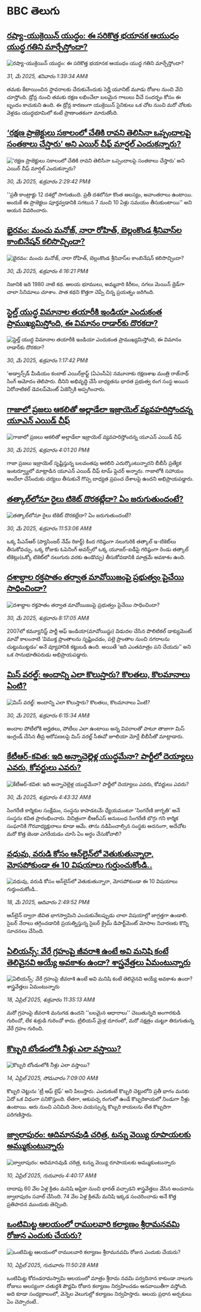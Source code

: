 # BBC తెలుగు## [రష్యా-యుక్రెయిన్ యుద్ధం: ఈ సరికొత్త భయానక ఆయుధం యుద్ధ గతిని మార్చేస్తోందా? ](https://www.bbc.com/telugu/articles/c20xgn042qjo?at_campaign=githubrss)![రష్యా-యుక్రెయిన్ యుద్ధం: ఈ సరికొత్త భయానక ఆయుధం యుద్ధ గతిని మార్చేస్తోందా? ](https://ichef.bbci.co.uk/ace/standard/240/cpsprodpb/071c/live/16c88380-3d6b-11f0-bace-e1270fc31f5e.jpg)_31, మే 2025, శనివారం 1:39:34 AMకి_తమకు కేటాయించిన స్థావరాలకు చేరుకునేందుకు సెర్హీ యూనిట్ మూడు రోజుల నుంచి వేచి చూస్తోంది. డ్రోన్ల నుంచి తమకు రక్షణ లభించేలా బలమైన గాలులు వీచే సందర్భం కోసం ఈ బృందం కాచుకుని ఉంది. ఈ డ్రోన్ల కారణంగా యుక్రెయిన్ సైనికులు ఒక చోట నుంచి మరో చోటకు వెళ్లడం యుద్ధభూమిలో కంటే ప్రాణాంతకంగా మారుతోంది.## [‘రక్షణ ప్రాజెక్టులు సకాలంలో చేతికి రావని తెలిసినా ఒప్పందాలపై సంతకాలు చేస్తారు’ అని ఎయిర్ చీఫ్ మార్షల్ ఎందుకన్నారు?](https://www.bbc.com/telugu/articles/c5y5vx5881zo?at_campaign=githubrss)![‘రక్షణ ప్రాజెక్టులు సకాలంలో చేతికి రావని తెలిసినా ఒప్పందాలపై సంతకాలు చేస్తారు’ అని ఎయిర్ చీఫ్ మార్షల్ ఎందుకన్నారు?](https://ichef.bbci.co.uk/ace/standard/240/cpsprodpb/35bc/live/3d52bd40-3d61-11f0-af00-f94ff1cabcc0.jpg)_30, మే 2025, శుక్రవారం 2:29:42 PMకి_''ప్రతీ కాంట్రాక్టు 12 దశల్లో సాగుతుంది. ప్రతీ దశలోనూ కొంత ఆలస్యం, అవాంతరాలు ఉంటాయి. అందుకే ఈ ప్రాజెక్టలు పూర్తవ్వడానికి సగటున 7 నుంచి 10 ఏళ్లు సమయం తీసుకుంటాయి'' అని ఆయన వివరించారు.## [భైరవం: మంచు మనోజ్, నారా రోహిత్, బెల్లంకొండ శ్రీనివాస్‌ల కాంబినేషన్ కలిసొచ్చిందా?  ](https://www.bbc.com/telugu/articles/cdr5e0g4l5ko?at_campaign=githubrss)![భైరవం: మంచు మనోజ్, నారా రోహిత్, బెల్లంకొండ శ్రీనివాస్‌ల కాంబినేషన్ కలిసొచ్చిందా?  ](https://ichef.bbci.co.uk/ace/standard/240/cpsprodpb/747b/live/5e388800-3d70-11f0-b6e6-4ddb91039da1.jpg)_30, మే 2025, శుక్రవారం 4:16:21 PMకి_నిజానికి ఇది 1980 నాటి క‌థ‌. ఆల‌య భూములు, అమ్మ‌వారి కిరీటం, న‌గ‌లు మెయిన్ థ్రెడ్‌గా చాలా సినిమాలు చూశాం. పాత క‌థ‌ని కొత్త‌గా చెప్పే చిన్న ప్ర‌య‌త్నం జ‌రిగింది.## [స్టెల్త్ యుద్ధ విమానాల తయారీకి ఇండియా ఎందుకంత ప్రాముఖ్యమిస్తోంది, ఈ విమానం రాడార్‌కు దొరకదా?](https://www.bbc.com/telugu/articles/c39xp8zevw7o?at_campaign=githubrss)![స్టెల్త్ యుద్ధ విమానాల తయారీకి ఇండియా ఎందుకంత ప్రాముఖ్యమిస్తోంది, ఈ విమానం రాడార్‌కు దొరకదా?](https://ichef.bbci.co.uk/ace/standard/240/cpsprodpb/5113/live/a2045360-3d17-11f0-a832-9766218e424b.jpg)_30, మే 2025, శుక్రవారం 1:17:42 PMకి_'అడ్వాన్స్‌డ్ మీడియం కంబాట్ ఎయిర్‌క్రాఫ్ట్ (ఏఎంసీఏ) నమూనాకు రక్షణశాఖ మంత్రి రాజ్‌నాథ్ సింగ్ ఆమోదం తెలిపారు. దీనిని అభివృద్ధి చేసే బాధ్యతను  భారత ప్రభుత్వ రంగ సంస్థ అయిన ఏరోనాటికల్ డెవలప్‌మెంట్ ఏజెన్సీకి అప్పగించారు.## [గాజాలో ప్రజలు ఆకలితో అల్లాడేలా ఇజ్రాయెల్ వ్యవహరిస్తోందన్న యూఎన్ ఎయిడ్ చీఫ్](https://www.bbc.com/telugu/articles/cx2jlwg5jk5o?at_campaign=githubrss)![గాజాలో ప్రజలు ఆకలితో అల్లాడేలా ఇజ్రాయెల్ వ్యవహరిస్తోందన్న యూఎన్ ఎయిడ్ చీఫ్](https://ichef.bbci.co.uk/ace/standard/240/cpsprodpb/c574/live/c60b26e0-3d6b-11f0-bace-e1270fc31f5e.png)_30, మే 2025, శుక్రవారం 4:01:20 PMకి_గాజా ప్రజలు ఇజ్రాయెల్ సృష్టిస్తున్న బలవంతపు ఆకలిని ఎదుర్కొంటున్నారని బీబీసీ ప్రత్యేక ఇంటర్వ్యూలో మాట్లాడిన యూఎన్ ఎయిడ్ చీఫ్ టామ్ ఫ్లెచర్ అన్నారు. 
గాజాలోకి సహాయం అందేలా చేసేందుకు చర్యలు తీసుకునే గొప్ప బాధ్యత ప్రపంచ దేశాలపై ఉందని అభిప్రాయపడ్డారు.## [తత్కాల్‌లోనూ రైలు టికెట్ దొరకట్లేదా? ఏం జరుగుతుందంటే?](https://www.bbc.com/telugu/articles/c3d4m94vd4zo?at_campaign=githubrss)![తత్కాల్‌లోనూ రైలు టికెట్ దొరకట్లేదా? ఏం జరుగుతుందంటే?](https://ichef.bbci.co.uk/ace/standard/240/cpsprodpb/5c1d/live/b3f02b90-3d43-11f0-9672-b5f8c6868c1c.jpg)_30, మే 2025, శుక్రవారం 11:53:06 AMకి_ఒక్క పీఎన్ఆర్ (ప్యాసింజర్ నేమ్ రికార్డ్) కింద గరిష్ఠంగా నలుగురికి తత్కాల్ ఇ-టికెట్‌లు తీసుకోవచ్చు.
ఒక్క రోజుకు ఓపెనింగ్ అవర్స్‌లో ఒక్క యూజర్-ఐడీపై గరిష్ఠంగా రెండు తత్కాల్ టికెట్లు(ఒక్కో టికెట్‌లో నలుగురు వరకు ఉండొచ్చు) తీసుకోవడానికి మాత్రమే అవకాశం ఉంది.## [దశాబ్దాల రక్తపాతం తర్వాత మావోయిజంపై ప్రభుత్వం పైచేయి సాధించిందా?](https://www.bbc.com/telugu/articles/cwy6nqqn8v8o?at_campaign=githubrss)![దశాబ్దాల రక్తపాతం తర్వాత మావోయిజంపై ప్రభుత్వం పైచేయి సాధించిందా?](https://ichef.bbci.co.uk/ace/standard/240/cpsprodpb/fd20/live/546d90d0-3bc8-11f0-ab2d-a33f931f78dd.jpg)_30, మే 2025, శుక్రవారం 8:17:05 AMకి_2007లో కమ్యూనిస్ట్ పార్టీ ఆఫ్ ఇండియా(మావోయిస్టు) విడుదల చేసిన పొలిటికల్ డాక్యుమెంట్ మావో కాలంనాటి ‘విముక్త ప్రాంతాలను సృష్టించడం, పల్లె ప్రాంతాల నుంచి నగరాలను చుట్టుముట్టడం’ అనే వ్యూహానికి కట్టుబడి ఉంది. అయితే ‘ఇది ఎంతమాత్రం పని చేయదు’’ అని ఒక సానుభూతిపరుడు అభిప్రాయపడ్డారు.## [మిస్‌‌ వరల్డ్: అందాన్ని ఎలా కొలుస్తారు?  కొలతలు, కొలమానాలు ఏంటి?](https://www.bbc.com/telugu/articles/c9vgjjjzz23o?at_campaign=githubrss)![మిస్‌‌ వరల్డ్: అందాన్ని ఎలా కొలుస్తారు?  కొలతలు, కొలమానాలు ఏంటి?](https://ichef.bbci.co.uk/ace/standard/240/cpsprodpb/8955/live/6f430920-3ca5-11f0-9011-c52991bf7ecc.jpg)_30, మే 2025, శుక్రవారం 6:15:34 AMకి_అందాల పోటీలోకి అర్హతలు, పోటీలు ఎలా ఉంటాయి అన్న వివరాలతో పాటూ తాజాగా మిస్ ఇంగ్లండ్ చేసిన తీవ్ర ఆరోపణలపై మిస్ వరల్డ్ సీఈవో జూలియా మోర్లే బీబీసీతో మాట్లాడారు.## [కేటీఆర్-కవిత: ఇది అన్నా‌చెల్లెళ్ల యుద్ధమేనా? పార్టీలో దెయ్యాలు ఎవరు, కోవర్టులు ఎవరు?](https://www.bbc.com/telugu/articles/clyn3rgenw0o?at_campaign=githubrss)![కేటీఆర్-కవిత: ఇది అన్నా‌చెల్లెళ్ల యుద్ధమేనా? పార్టీలో దెయ్యాలు ఎవరు, కోవర్టులు ఎవరు?](https://ichef.bbci.co.uk/ace/standard/240/cpsprodpb/e08a/live/e1e77870-3cf6-11f0-af90-d509f8642366.jpg)_30, మే 2025, శుక్రవారం 4:43:32 AMకి_సింగరేణి కార్మికుల సంక్షేమం, సంస్థను కాపాడటమే ధ్యేయమంటూ 'సింగరేణి జాగృతి' అనే సంస్థను కవిత ప్రారంభించారు. విచిత్రంగా బీఆర్ఎస్ అనుబంధ సింగరేణి బొగ్గు గని కార్మిక సంఘానికి గౌరవాధ్యక్షురాలు కూడా ఆమే. తాను నడిపించాల్సిన సంస్థకు అదనంగా, అదేచోట మరో కొత్త జెండా ఎగరేయడం చూసి ఏం అర్ధం చేసుకోవాలి?## [వధువు, వరుడి కోసం ఆన్‌లైన్‌లో వెతుకుతున్నారా, మోసపోకుండా ఈ 10 విషయాలు గుర్తుంచుకోండి..](https://www.bbc.com/telugu/articles/c5yrny82136o?at_campaign=githubrss)![వధువు, వరుడి కోసం ఆన్‌లైన్‌లో వెతుకుతున్నారా, మోసపోకుండా ఈ 10 విషయాలు గుర్తుంచుకోండి..](https://ichef.bbci.co.uk/ace/standard/240/cpsprodpb/74cc/live/3f04f8a0-28fe-11f0-8c66-ebf25fc2cfef.jpg)_18, మే 2025, ఆదివారం 2:49:52 PMకి_ఆన్‌లైన్ ద్వారా జీవిత భాగస్వామిని ఎంచుకునేటప్పుడు చాలా విషయాల్లో జాగ్రత్తగా ఉండాలి. సైబర్ నేరాలు తగ్గించడానికి ప్రయత్నిస్తున్న సైబర్ క్రైమ్ డిపార్ట్‌మెంట్ మోసాల నివారణకు కొన్ని సూచనలు చేసింది.## [ఏలియన్స్: వేరే గ్రహంపై జీవరాశి ఉంటే అవి మనిషి కంటే తెలివైనవి అయ్యే అవకాశం ఉందా? శాస్త్రవేత్తలు ఏమంటున్నారు](https://www.bbc.com/telugu/articles/cn7xelz1r85o?at_campaign=githubrss)![ఏలియన్స్: వేరే గ్రహంపై జీవరాశి ఉంటే అవి మనిషి కంటే తెలివైనవి అయ్యే అవకాశం ఉందా? శాస్త్రవేత్తలు ఏమంటున్నారు](https://ichef.bbci.co.uk/ace/standard/240/cpsprodpb/b07b/live/a29a56f0-1b9b-11f0-a455-cf1d5f751d2f.png)_18, ఏప్రిల్ 2025, శుక్రవారం 11:35:13 AMకి_మరో గ్రహంపై జీవరాశి మనుగడ ఉందని ''బలమైన ఆధారాలు'' చెబుతున్నది అంగారకుడి గురించో, లేక శుక్రుడి గురించో కాదు. ట్రిలియన్ మైళ్ల దూరంలో, మరో నక్షత్రం చుట్టూ తిరుగుతున్న వేరే గ్రహం గురించి.## [కొబ్బరి బోండంలోకి నీళ్లు ఎలా వస్తాయి?](https://www.bbc.com/telugu/articles/czjn4mzxxy8o?at_campaign=githubrss)![కొబ్బరి బోండంలోకి నీళ్లు ఎలా వస్తాయి?](https://ichef.bbci.co.uk/ace/standard/240/cpsprodpb/46c5/live/684a55e0-18fd-11f0-8b11-7756b7b808cc.jpg)_14, ఏప్రిల్ 2025, సోమవారం 7:09:00 AMకి_కొబ్బరి చెట్టును 'ట్రీ ఆఫ్ లైఫ్' అని పిలుస్తారు. ఎందుకంటే కొబ్బరి చెట్టులోని ప్రతీ భాగం మనకు ఏదో ఒక విధంగా పనికొస్తుంది. లేతగా, ఆకుపచ్చ రంగులో ఉండే కొబ్బరికాయలో నిండుగా నీళ్లు ఉంటాయి. ఆరు నుంచి ఎనిమిది నెలల వయస్సున్న కొబ్బరి కాయలను లేత కొబ్బరిగా పరిగణిస్తారు.## [జ్వాలాపురం: ఆదిమానవుడి చరిత్ర, టన్ను వెయ్యి రూపాయలకు అమ్ముకుంటున్నారు ](https://www.bbc.com/telugu/articles/creqqnwdd5qo?at_campaign=githubrss)![జ్వాలాపురం: ఆదిమానవుడి చరిత్ర, టన్ను వెయ్యి రూపాయలకు అమ్ముకుంటున్నారు ](https://ichef.bbci.co.uk/ace/standard/240/cpsprodpb/765e/live/b472e2d0-15b4-11f0-842b-a7355694993d.jpg)_10, ఏప్రిల్ 2025, గురువారం 4:40:17 AMకి_దాదాపు 60 వేల ఏళ్ల క్రితం మనిషి ఆఫ్రికా నుంచి భారత్ వచ్చాడని శాస్త్రవేత్తలు వేసిన అంచనాను జ్వాలాపురం సవాల్ చేసింది. 74 వేల ఏళ్ల క్రితమే మనిషి ఇక్కడ సంచరించాడు అనే కొత్త ప్రతిపాదన ముందుకు తెచ్చింది.## [ఒంటిమిట్ట ఆలయంలో రాములవారి కల్యాణం శ్రీరామనవమి రోజున ఎందుకు చేయరు?](https://www.bbc.com/telugu/articles/ce822j5e465o?at_campaign=githubrss)![ఒంటిమిట్ట ఆలయంలో రాములవారి కల్యాణం శ్రీరామనవమి రోజున ఎందుకు చేయరు?](https://ichef.bbci.co.uk/ace/standard/240/cpsprodpb/fed5/live/25534d40-1601-11f0-b58a-6113af226972.jpg)_10, ఏప్రిల్ 2025, గురువారం 11:50:28 AMకి_ఒంటిమిట్ట కోదండరామస్వామి ఆలయంలో మాత్రం శ్రీరామ నవమి పర్వదినాన కాకుండా నాలుగు రోజులు ఆలస్యంగా చతుర్దశి పౌర్ణమి రోజున కల్యాణం నిర్వహించడం ఆనవాయితీగా వస్తోంది. అది కూడా సంధ్యకాలంలో, వెన్నెల వెలుగుల్లో కల్యాణం నిర్వహిస్తారు. ఆలయ ప్రధాన అర్చకులు ఏం చెప్పారంటే..